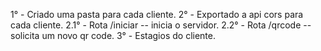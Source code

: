 1° - Criado uma pasta para cada cliente.
2° - Exportado a api cors para cada cliente.
     2.1° - Rota /iniciar -- inicia o servidor.
     2.2° - Rota /qrcode -- solicita um novo qr code.
3° -  Estagios do cliente.